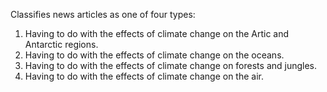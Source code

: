 Classifies news articles as one of four types:

1. Having to do with the effects of climate change on the Artic and Antarctic regions.
2. Having to do with the effects of climate change on the oceans.
3. Having to do with the effects of climate change on forests and jungles.
4. Having to do with the effects of climate change on the air.
